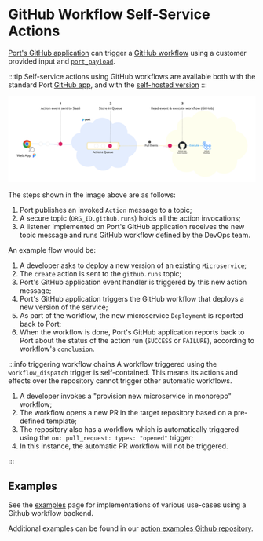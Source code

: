 # GitHub Workflow Self-Service Actions

[Port's GitHub application](../../../build-your-software-catalog/sync-data-to-catalog/git/github/installation.md) can trigger a [GitHub workflow](https://docs.github.com/en/actions/using-workflows) using a customer provided input and [`port_payload`](/create-self-service-experiences/reflect-action-progress/#action-run-json-structure).

:::tip
Self-service actions using GitHub workflows are available both with the standard Port [GitHub app](../../../build-your-software-catalog/sync-data-to-catalog/git/github/github.md), and with the [self-hosted version](../../../build-your-software-catalog/sync-data-to-catalog/git/github/self-hosted-installation.md)
:::

![Port GitHub workflow Architecture](../../../../static/img/self-service-actions/portGithubWorkflowArchitecture.png)

The steps shown in the image above are as follows:

1. Port publishes an invoked `Action` message to a topic;
2. A secure topic (`ORG_ID.github.runs`) holds all the action invocations;
3. A listener implemented on Port's GitHub application receives the new topic message and runs GitHub workflow defined by the DevOps team.

An example flow would be:

1. A developer asks to deploy a new version of an existing `Microservice`;
2. The `create` action is sent to the `github.runs` topic;
3. Port's GitHub application event handler is triggered by this new action message;
4. Port's GitHub application triggers the GitHub workflow that deploys a new version of the service;
5. As part of the workflow, the new microservice `Deployment` is reported back to Port;
6. When the workflow is done, Port's GitHub application reports back to Port about the status of the action run (`SUCCESS` or `FAILURE`), according to workflow's `conclusion`.

:::info triggering workflow chains
A workflow triggered using the `workflow_dispatch` trigger is self-contained. This means its actions and effects over the repository cannot trigger other automatic workflows.

1. A developer invokes a "provision new microservice in monorepo" workflow;
2. The workflow opens a new PR in the target repository based on a pre-defined template;
3. The repository also has a workflow which is automatically triggered using the `on: pull_request: types: "opened"` trigger;
4. In this instance, the automatic PR workflow will not be triggered.

:::

## Examples

See the [examples](/create-self-service-experiences/setup-backend/github-workflow/examples/) page for implementations of various use-cases using a Github workflow backend.  

Additional examples can be found in our [action examples Github repository](https://github.com/port-labs/self-service-actions-examples).
